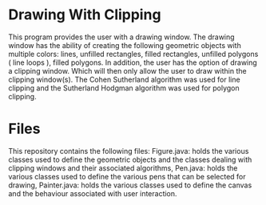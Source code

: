 # Drawing With Clipping

This program provides the user with a drawing window. The drawing window has the ability of creating the following geometric objects with multiple colors: lines, unfilled rectangles, filled rectangles, unfilled polygons ( line loops ), filled polygons. In addition, the user has the option of drawing a clipping window. Which will then only allow the user to draw within the clipping window(s). The Cohen Sutherland algorithm was used for line clipping and the Sutherland Hodgman algorithm was used for polygon clipping.

# Files

This repository contains the following files: Figure.java: holds the various classes used to define the geometric objects and the classes dealing with clipping windows and their associated algorithms, Pen.java: holds the various classes used to define the various pens that can be selected for drawing, Painter.java: holds the various classes used to define the canvas and the behaviour associated with user interaction.
